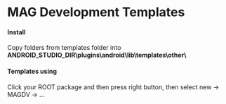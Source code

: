 # MAG Development Templates


#### Install

Copy folders from templates folder into **ANDROID_STUDIO_DIR\plugins\android\lib\templates\other\\**

#### Templates using

Click your ROOT package and then press right button, then select new -> MAGDV -> ...
